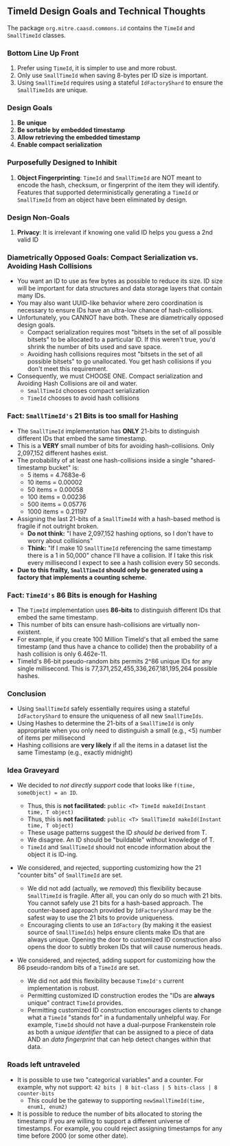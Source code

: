 ## TimeId Design Goals and Technical Thoughts

The package `org.mitre.caasd.commons.id` contains the `TimeId` and `SmallTimeId` classes.

### Bottom Line Up Front

1. Prefer using `TimeId`, it is simpler to use and more robust.
1. Only use `SmallTimeId` when saving 8-bytes per ID size is important.
1. Using `SmallTimeId` requires using a stateful `IdFactoryShard` to ensure the `SmallTimeIds` are unique.

### Design Goals

1. **Be unique**
1. **Be sortable by embedded timestamp**
1. **Allow retrieving the embedded timestamp**
1. **Enable compact serialization**

### Purposefully Designed to Inhibit

1. **Object Fingerprinting**: `TimeId` and `SmallTimeId` are NOT meant to encode the hash, checksum, or fingerprint of
   the item they will identify. Features that supported deterministically generating a `TimeId` or `SmallTimeId` from an
   object have been eliminated by design.

### Design Non-Goals

1. **Privacy**:  It is irrelevant if knowing one valid ID helps you guess a 2nd valid ID

### Diametrically Opposed Goals: Compact Serialization vs. Avoiding Hash Collisions

* You want an ID to use as few bytes as possible to reduce its size. ID size will be important for data structures and
  data storage layers that contain many IDs.
* You may also want UUID-like behavior where zero coordination is necessary to ensure IDs have an ultra-low chance of
  hash-collisions.
* Unfortunately, you CANNOT have both. These are diametrically opposed design goals.
    * Compact serialization requires most "bitsets in the set of all possible bitsets" to be allocated to a particular
      ID. If this weren't true, you'd shrink the number of bits used and save space.
    * Avoiding hash collisions requires most "bitsets in the set of all possible bitsets" to go unallocated. You get
      hash collisions if you don't meet this requirement.
* Consequently, we must CHOOSE ONE. Compact serialization and Avoiding Hash Collisions are oil and water.
    * `SmallTimeId` chooses compact serialization
    * `TimeId` chooses to avoid hash collisions

### Fact: `SmallTimeId's` 21 Bits is too small for Hashing

* The `SmallTimeId` implementation has **ONLY** 21-bits to distinguish different IDs that embed the same timestamp.
* This is a **VERY** small number of bits for avoiding hash-collisions. Only 2,097,152 different hashes exist.
* The probability of at least one hash-collisions inside a single "shared-timestamp bucket" is:
    * 5 items = 4.7683e-6
    * 10 items = 0.00002
    * 50 items = 0.00058
    * 100 items = 0.00236
    * 500 items = 0.05776
    * 1000 items = 0.21197
* Assigning the last 21-bits of a `SmallTimeId` with a hash-based method is fragile if not outright broken.
    * **Do not think:** "I have 2,097,152 hashing options, so I don't have to worry about collisions"
    * **Think:** "If I make 10 `SmallTimeId` referencing the same timestamp there is a 1 in 50,000" chance I'll have a
      collision. If I take this risk every millisecond I expect to see a hash collision every 50 seconds.
* **Due to this frailty, `SmallTimeId` should only be generated using a factory that implements a counting scheme.**

### Fact: `TimeId's` 86 Bits is enough for Hashing

* The `TimeId` implementation uses **86-bits** to distinguish different IDs that embed the same timestamp.
* This number of bits can ensure hash-collisions are virtually non-existent.
* For example, if you create 100 Million TimeId's that all embed the same timestamp (and thus have a chance to collide)
  then the probability of a hash collision is only 6.462e-11.
* TimeId's 86-bit pseudo-random bits permits 2^86 unique IDs for any single millisecond. This is
  77,371,252,455,336,267,181,195,264 possible hashes.

### Conclusion

* Using `SmallTimeId` safely essentially requires using a stateful `IdFactoryShard` to ensure the uniqueness of all
  new `SmallTimeIds`.
* Using Hashes to determine the 21-bits of a `SmallTimeId` is only appropriate when you only need to distinguish a
  small (e.g., <5) number of items per millisecond
* Hashing collisions are **very likely** if all the items in a dataset list the same Timestamp (e.g., exactly midnight)

### Idea Graveyard

* We decided to *not directly support* code that looks like `f(time, someObject) = an ID`.
    * Thus, this is **not facilitated:** `public <T> TimeId makeId(Instant time, T object)`
    * Thus, this is **not facilitated:** `public <T> SmallTimeId makeId(Instant time, T object)`
    * These usage patterns suggest the ID *should be* derived from T.
    * We disagree. An ID should be "buildable" without knowledge of T.
    * `TimeId` and `SmallTimeId` should not encode information about the object it is ID-ing.

* We considered, and rejected, supporting customizing how the 21 "counter bits" of `SmallTimeId` are set.
    * We did not add (actually, we *removed*) this flexibility because `SmallTimeId` is fragile. After all, you can only
      do so much with 21 bits. You cannot safely use 21 bits for a hash-based approach. The counter-based approach
      provided by `IdFactoryShard` may be the safest way to use the 21 bits to provide uniqueness.
    * Encouraging clients to use an `IdFactory` (by making it the easiest source of `SmallTimeIds`) helps ensure clients
      make IDs that are always unique. Opening the door to customized ID construction also opens the door to subtly
      broken IDs that will cause numerous heads.

* We considered, and rejected, adding support for customizing how the 86 pseudo-random bits of a `TimeId` are set.
    * We did not add this flexibility because `TimeId's` current implementation is robust.
    * Permitting customized ID construction erodes the "IDs are **always** unique" contract `TimeId` provides.
    * Permitting customized ID construction encourages clients to change what a `TimeId` "stands for" in a fundamentally
      unhelpful way. For example, `TimeId` should not have a dual-purpose Frankenstein role as both a *unique
      identifier* that can be assigned to a piece of data AND an *data fingerprint* that can help detect changes within
      that data.

### Roads left untraveled

* It is possible to use two "categorical variables" and a counter. For example, why not
  support: `42 bits | 8 bit-class | 5 bits-class | 8 counter-bits`
    * This could be the gateway to supporting `newSmallTimeId(time, enum1, enum2)`
* It is possible to reduce the number of bits allocated to storing the timestamp if you are willing to support a
  different universe of timestamps. For example, you could reject assigning timestamps for any time before 2000 (or some
  other date). 
